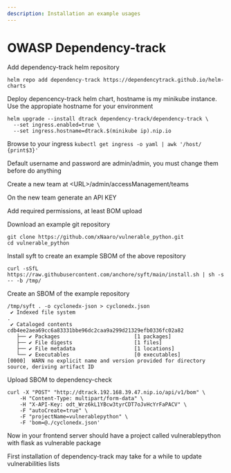 ```yaml
---
description: Installation an example usages
---
```


# OWASP Dependency-track

Add dependency-track helm repository

```
helm repo add dependency-track https://dependencytrack.github.io/helm-charts
```

Deploy depencency-track helm chart, hostname is my minikube instance. Use the appropiate hostname for your environment

```
helm upgrade --install dtrack dependency-track/dependency-track \
  --set ingress.enabled=true \
  --set ingress.hostname=dtrack.$(minikube ip).nip.io
```

Browse to your ingress `kubectl get ingress -o yaml | awk '/host/ {print$3}'`

Default username and password are admin/admin, you must change them before do anything

Create a new team at \<URL>/admin/accessManagement/teams

On the new team generate an API KEY

Add required permissions, at least BOM upload

Download an example git repository

```
git clone https://github.com/xNaaro/vulnerable_python.git
cd vulnerable_python
```

Install syft to create an example SBOM of the above repository

```
curl -sSfL https://raw.githubusercontent.com/anchore/syft/main/install.sh | sh -s -- -b /tmp/
```

Create an SBOM of the example repository

```
/tmp/syft . -o cyclonedx-json > cyclonedx.json
 ✔ Indexed file system                                                                     .
 ✔ Cataloged contents              cdb4ee2aea69cc6a83331bbe96dc2caa9a299d21329efb0336fc02a82  
   ├── ✔ Packages                        [1 packages]  
   ├── ✔ File digests                    [1 files]  
   ├── ✔ File metadata                   [1 locations]  
   └── ✔ Executables                     [0 executables]  
[0000]  WARN no explicit name and version provided for directory source, deriving artifact ID 
```

Upload SBOM to dependency-check

```
curl -X "POST" "http://dtrack.192.168.39.47.nip.io/api/v1/bom" \
    -H "Content-Type: multipart/form-data" \
    -H "X-API-Key: odt_Wrz6kL1YBcw3tyrCDT7oJvHcYrFaPACV" \
    -F "autoCreate=true" \
    -F "projectName=vulnerablepython" \
    -F 'bom=@./cyclonedx.json'
```

Now in your frontend server should have a project called vulnerablepython with flask as vulnerable package

First installation of dependency-track may take for a while to update vulnerabilities lists
